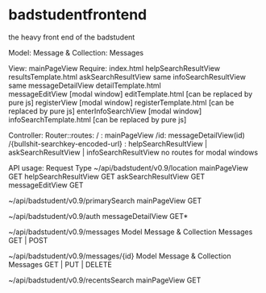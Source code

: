 badstudentfrontend
==================

the heavy front end of the badstudent

Model:	  	Message  &  Collection: Messages

View:  	  	mainPageView								Require:	index.html
			helpSearchResultView									resultsTemplate.html
			askSearchResultView										same
			infoSearchResultView									same
			messageDetailView										detailTemplate.html        
			messageEditView  	    [modal window]					editTemplate.html			 [can be replaced by pure js]
			registerView			[modal window]					registerTemplate.html		 [can be replaced by pure js]
			enterInfoSearchView		[modal window]					infoSearchTemplate.html		 [can be replaced by pure js]

Controller:	Router::routes:
			/   :   mainPageView
			/id:  messageDetailView(id)
			/{bullshit-searchkey-encoded-url} :   helpSearchResultView |  askSearchResultView  |  infoSearchResultView
			no routes for modal windows

API usage:																		Request Type
~/api/badstudent/v0.9/location      	mainPageView							GET
										helpSearchResultView					GET
										askSearchResultView						GET
										messageEditView							GET

~/api/badstudent/v0.9/primarySearch		mainPageView							GET

~/api/badstudent/v0.9/auth				messageDetailView						GET*

~/api/badstudent/v0.9/messages			Model Message & Collection Messages		GET | POST

~/api/badstudent/v0.9/messages/{id}		Model Message & Collection Messages		GET | PUT | DELETE

~/api/badstudent/v0.9/recentsSearch		mainPageView							GET
